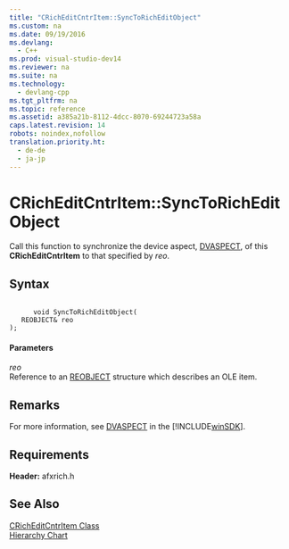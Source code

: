 ```yaml
---
title: "CRichEditCntrItem::SyncToRichEditObject"
ms.custom: na
ms.date: 09/19/2016
ms.devlang: 
  - C++
ms.prod: visual-studio-dev14
ms.reviewer: na
ms.suite: na
ms.technology: 
  - devlang-cpp
ms.tgt_pltfrm: na
ms.topic: reference
ms.assetid: a385a21b-8112-4dcc-8070-69244723a58a
caps.latest.revision: 14
robots: noindex,nofollow
translation.priority.ht: 
  - de-de
  - ja-jp
---
```

# CRichEditCntrItem::SyncToRichEditObject
Call this function to synchronize the device aspect, [DVASPECT](http://msdn.microsoft.com/library/windows/desktop/ms690318), of this **CRichEditCntrltem** to that specified by *reo*.  
  
## Syntax  
  
```  
  
      void SyncToRichEditObject(  
   REOBJECT& reo   
);  
```  
  
#### Parameters  
 *reo*  
 Reference to an [REOBJECT](http://msdn.microsoft.com/library/windows/desktop/bb787946) structure which describes an OLE item.  
  
## Remarks  
 For more information, see [DVASPECT](http://msdn.microsoft.com/library/windows/desktop/ms690318) in the [!INCLUDE[winSDK](../vs140/includes/winSDK_md.md)].  
  
## Requirements  
 **Header:** afxrich.h  
  
## See Also  
 [CRichEditCntrItem Class](../vs140/CRichEditCntrItem-Class.md)   
 [Hierarchy Chart](../vs140/Hierarchy-Chart.md)